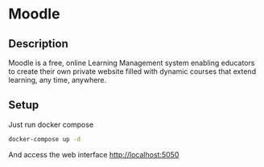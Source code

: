 # Moodle

## Description

Moodle is a free, online Learning Management system enabling educators to create their own private website filled with dynamic courses that extend learning, any time, anywhere.

## Setup

Just run docker compose

```sh
docker-compose up -d
```

And access the web interface <http://localhost:5050>
